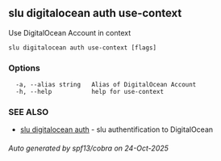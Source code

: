 ## slu digitalocean auth use-context

Use DigitalOcean Account in context

```
slu digitalocean auth use-context [flags]
```

### Options

```
  -a, --alias string   Alias of DigitalOcean Account
  -h, --help           help for use-context
```

### SEE ALSO

* [slu digitalocean auth](slu_digitalocean_auth.md)	 - slu authentification to DigitalOcean

###### Auto generated by spf13/cobra on 24-Oct-2025
